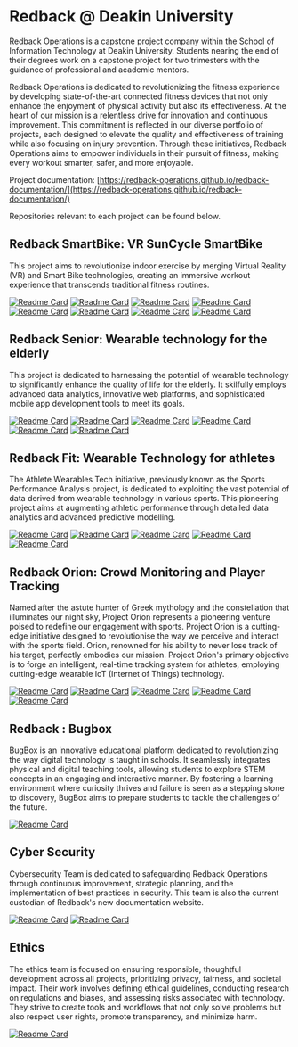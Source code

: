 # Redback @ Deakin University

Redback Operations is a capstone project company within the School of Information Technology at Deakin University. Students nearing the end of their degrees work on a capstone project for two trimesters with the guidance of professional and academic mentors.

Redback Operations is dedicated to revolutionizing the fitness experience by developing state-of-the-art connected fitness devices that not only enhance the enjoyment of physical activity but also its effectiveness. At the heart of our mission is a relentless drive for innovation and continuous improvement. This commitment is reflected in our diverse portfolio of projects, each designed to elevate the quality and effectiveness of training while also focusing on injury prevention. Through these initiatives, Redback Operations aims to empower individuals in their pursuit of fitness, making every workout smarter, safer, and more enjoyable.

Project documentation: [https://redback-operations.github.io/redback-documentation/](https://redback-operations.github.io/redback-documentation/)

Repositories relevant to each project can be found below.

## Redback SmartBike: VR SunCycle SmartBike
This project aims to revolutionize indoor exercise by merging Virtual Reality (VR) and Smart Bike technologies, creating an immersive workout experience that transcends traditional fitness routines. 

[![Readme Card](https://github-readme-stats.vercel.app/api/pin/?username=Redback-Operations&repo=redback-smartbike-web)](https://github.com/Redback-Operations/redback-smartbike-web)
[![Readme Card](https://github-readme-stats.vercel.app/api/pin/?username=Redback-Operations&repo=redback-ui)](https://github.com/Redback-Operations/redback-ui)
[![Readme Card](https://github-readme-stats.vercel.app/api/pin/?username=Redback-Operations&repo=redback-smartbike-mobile)](https://github.com/Redback-Operations/redback-smartbike-mobile)
[![Readme Card](https://github-readme-stats.vercel.app/api/pin/?username=Redback-Operations&repo=redback-cms)](https://github.com/Redback-Operations/redback-cms)
[![Readme Card](https://github-readme-stats.vercel.app/api/pin/?username=Redback-Operations&repo=redback-smartbike-vr)](https://github.com/Redback-Operations/redback-smartbike-vr)
[![Readme Card](https://github-readme-stats.vercel.app/api/pin/?username=Redback-Operations&repo=redback-smartbike-playground)](https://github.com/Redback-Operations/redback-smartbike-playground)
[![Readme Card](https://github-readme-stats.vercel.app/api/pin/?username=Redback-Operations&repo=redback-smartbike-iot)](https://github.com/Redback-Operations/redback-smartbike-iot)
[![Readme Card](https://github-readme-stats.vercel.app/api/pin/?username=Redback-Operations&repo=redback-smartbike-mobile-front-end)](https://github.com/Redback-Operations/redback-smartbike-mobile-front-end)


## Redback Senior: Wearable technology for the elderly
This project is dedicated to harnessing the potential of wearable technology to significantly enhance the quality of life for the elderly. It skilfully employs advanced data analytics, innovative web platforms, and sophisticated mobile app development tools to meet its goals.

[![Readme Card](https://github-readme-stats.vercel.app/api/pin/?username=Redback-Operations&repo=redback-senior-web)](https://github.com/Redback-Operations/redback-senior-web)
[![Readme Card](https://github-readme-stats.vercel.app/api/pin/?username=Redback-Operations&repo=redback-ui)](https://github.com/Redback-Operations/redback-ui)
[![Readme Card](https://github-readme-stats.vercel.app/api/pin/?username=Redback-Operations&repo=redback-senior-mobile)](https://github.com/Redback-Operations/redback-senior-mobile)
[![Readme Card](https://github-readme-stats.vercel.app/api/pin/?username=Redback-Operations&repo=redback-cms)](https://github.com/Redback-Operations/redback-cms)
[![Readme Card](https://github-readme-stats.vercel.app/api/pin/?username=Redback-Operations&repo=Elderly_Wearable_Tech)](https://github.com/Redback-Operations/Elderly_Wearable_Tech)
[![Readme Card](https://github-readme-stats.vercel.app/api/pin/?username=Redback-Operations&repo=redback-chatbot)](https://github.com/Redback-Operations/redback-chatbot)

## Redback Fit: Wearable Technology for athletes
The Athlete Wearables Tech initiative, previously known as the Sports Performance Analysis project, is dedicated to exploiting the vast potential of data derived from wearable technology in various sports. This pioneering project aims at augmenting athletic performance through detailed data analytics and advanced predictive modelling.

[![Readme Card](https://github-readme-stats.vercel.app/api/pin/?username=Redback-Operations&repo=redback-fit-sports-performance)](https://github.com/Redback-Operations/redback-fit-sports-performance)
[![Readme Card](https://github-readme-stats.vercel.app/api/pin/?username=Redback-Operations&repo=redback-fit-web)](https://github.com/Redback-Operations/redback-fit-web)
[![Readme Card](https://github-readme-stats.vercel.app/api/pin/?username=Redback-Operations&repo=redback-ui)](https://github.com/Redback-Operations/redback-ui)
[![Readme Card](https://github-readme-stats.vercel.app/api/pin/?username=Redback-Operations&repo=redback-fit-mobile)](https://github.com/Redback-Operations/redback-fit-mobile)
[![Readme Card](https://github-readme-stats.vercel.app/api/pin/?username=Redback-Operations&repo=redback-cms)](https://github.com/Redback-Operations/redback-cms)

## Redback Orion: Crowd Monitoring and Player Tracking
Named after the astute hunter of Greek mythology and the constellation that illuminates our night sky, Project Orion represents a pioneering venture poised to redefine our engagement with sports. Project Orion is a cutting-edge initiative designed to revolutionise the way we perceive and interact with the sports field. Orion, renowned for his ability to never lose track of his target, perfectly embodies our  mission. Project Orion's primary objective is to forge an intelligent, real-time tracking system for athletes, employing cutting-edge wearable IoT (Internet of Things) technology.

[![Readme Card](https://github-readme-stats.vercel.app/api/pin/?username=Redback-Operations&repo=redback-orion)](https://github.com/Redback-Operations/redback-orion)
[![Readme Card](https://github-readme-stats.vercel.app/api/pin/?username=Redback-Operations&repo=redback-orion-mobile)](https://github.com/Redback-Operations/redback-orion-mobile)
[![Readme Card](https://github-readme-stats.vercel.app/api/pin/?username=Redback-Operations&repo=redback-orion-web)](https://github.com/Redback-Operations/redback-orion-web)
[![Readme Card](https://github-readme-stats.vercel.app/api/pin/?username=Redback-Operations&repo=redback-ui)](https://github.com/Redback-Operations/redback-ui)
[![Readme Card](https://github-readme-stats.vercel.app/api/pin/?username=Redback-Operations&repo=redback-cms)](https://github.com/Redback-Operations/redback-cms)

## Redback : Bugbox
BugBox is an innovative educational platform dedicated to revolutionizing the way digital technology is taught in schools. It seamlessly integrates physical and digital teaching tools, allowing students to explore STEM concepts in an engaging and interactive manner. By fostering a learning environment where curiosity thrives and failure is seen as a stepping stone to discovery, BugBox aims to prepare students to tackle the challenges of the future.

[![Readme Card](https://github-readme-stats.vercel.app/api/pin/?username=Redback-Operations&repo=redback-bugbox-repo)](https://github.com/Redback-Operations/redback-bugbox-repo)

## Cyber Security
Cybersecurity Team is dedicated to safeguarding Redback Operations through continuous improvement, strategic planning, and the implementation of best practices in security. This team is also the current custodian of Redback's new documentation website.

[![Readme Card](https://github-readme-stats.vercel.app/api/pin/?username=Redback-Operations&repo=redback-documentation)](https://github.com/Redback-Operations/redback-documentation)
[![Readme Card](https://github-readme-stats.vercel.app/api/pin/?username=Redback-Operations&repo=redback-cyber)](https://github.com/Redback-Operations/redback-cyber)

## Ethics
The ethics team is focused on ensuring responsible, thoughtful development across all projects, prioritizing privacy, fairness, and societal impact. Their work involves defining ethical guidelines, conducting research on regulations and biases, and assessing risks associated with technology. They strive to create tools and workflows that not only solve problems but also respect user rights, promote transparency, and minimize harm.

[![Readme Card](https://github-readme-stats.vercel.app/api/pin/?username=Redback-Operations&repo=redback-ethics)](https://github.com/Redback-Operations/redback-ethics)
